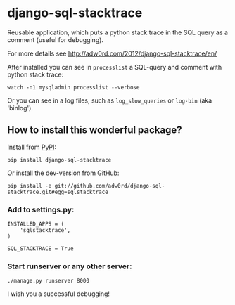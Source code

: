 # django-sql-stacktrace

Reusable application, which puts a python stack trace in the SQL query as a comment (useful for debugging).

For more details see http://adw0rd.com/2012/django-sql-stacktrace/en/

After installed you can see in ``processlist`` a SQL-query and comment with python stack trace:

    watch -n1 mysqladmin processlist --verbose

Or you can see in a log files, such as ``log_slow_queries`` or ``log-bin`` (aka 'binlog').


## How to install this wonderful package?

Install from [PyPI](http://pypi.python.org/pypi/django-sql-stacktrace/):

    pip install django-sql-stacktrace

Or install the dev-version from GitHub:

    pip install -e git://github.com/adw0rd/django-sql-stacktrace.git#egg=sqlstacktrace


### Add to settings.py:

    INSTALLED_APPS = (
        'sqlstacktrace',
    )

    SQL_STACKTRACE = True


### Start runserver or any other server:

    ./manage.py runserver 8000

I wish you a successful debugging!
